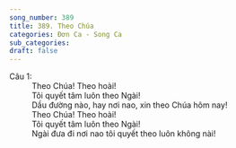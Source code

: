 ```yaml
---
song_number: 389
title: 389. Theo Chúa
categories: Đơn Ca - Song Ca
sub_categories: 
draft: false
---
```

<dl><dt>Câu 1:</dt><dd data-verse="1">Theo Chúa! Theo hoài! <br/>Tôi quyết tâm luôn theo Ngài! <br/>Dầu đường nào, hay nơi nao, xin theo Chúa hôm nay! <br/>Theo Chúa! Theo hoài! <br/>Tôi quyết tâm luôn theo Ngài! <br/>Ngài đưa đi nơi nao tôi quyết theo luôn không nài! </dd></dl>